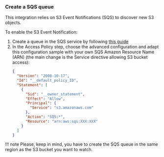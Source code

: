 ### Create a SQS queue

This integration relies on S3 Event Notifications (SQS) to discover new S3 objects.

To enable the S3 Event Notification:

1. Create a queue in the SQS service by following [this guide](https://docs.aws.amazon.com/AWSSimpleQueueService/latest/SQSDeveloperGuide/sqs-configure-create-queue.html)
2. In the Access Policy step, choose the advanced configuration and adapt this configuration sample with your own SQS Amazon Resource Name (ARN) (the main change is the Service directive allowing S3 bucket access):
    ```json
    {
      "Version": "2008-10-17",
      "Id": "__default_policy_ID",
      "Statement": [
        {
          "Sid": "__owner_statement",
          "Effect": "Allow",
          "Principal": {
            "Service": "s3.amazonaws.com"
          },
          "Action": "SQS:*",
          "Resource": "arn:aws:sqs:XXX:XXX"
        }
      ]
    }
    ```

!!! note
    Please, keep in mind, you have to create the SQS queue in the same region as the S3 bucket you want to watch.
